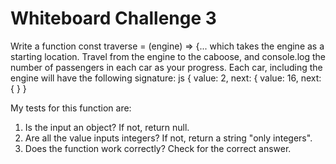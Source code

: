 # Whiteboard Challenge 3

Write a function const traverse = (engine) => {... which takes the engine as a starting location. Travel from the engine to the caboose, and console.log the number of passengers in each car as your progress. Each car, including the engine will have the following signature: js { <engine> value: 2, next: { <next car> value: 16, next: { <next car> } }

My tests for this function are:
1. Is the input an object?  If not, return null.
2. Are all the value inputs integers?  If not, return a string "only integers".
3. Does the function work correctly? Check for the correct answer. 
